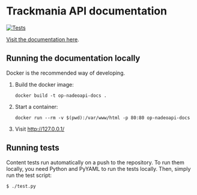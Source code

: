 # Trackmania API documentation
[![Tests](https://github.com/openplanet-nl/nadeoapi-docs/actions/workflows/tests.yml/badge.svg)](https://github.com/openplanet-nl/nadeoapi-docs/actions/workflows/tests.yml)

[Visit the documentation here](https://webservices.openplanet.dev/).

## Running the documentation locally
Docker is the recommended way of developing.

1. Build the docker image:
   ```
   docker build -t op-nadeoapi-docs .
   ```
2. Start a container:
   ```
   docker run --rm -v $(pwd):/var/www/html -p 80:80 op-nadeoapi-docs
   ```
3. Visit http://127.0.0.1/

## Running tests
Content tests run automatically on a push to the repository. To run them locally, you need Python and PyYAML to run the tests locally. Then, simply run the test script:

```
$ ./test.py
```
